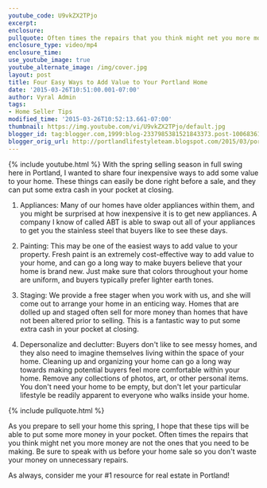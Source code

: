 ```yaml
---
youtube_code: U9vkZX2TPjo
excerpt:
enclosure:
pullquote: Often times the repairs that you think might net you more money are not the ones you need to be making.
enclosure_type: video/mp4
enclosure_time:
use_youtube_image: true
youtube_alternate_image: /img/cover.jpg
layout: post
title: Four Easy Ways to Add Value to Your Portland Home
date: '2015-03-26T10:51:00.001-07:00'
author: Vyral Admin
tags:
- Home Seller Tips
modified_time: '2015-03-26T10:52:13.661-07:00'
thumbnail: https://img.youtube.com/vi/U9vkZX2TPjo/default.jpg
blogger_id: tag:blogger.com,1999:blog-2337985381521843373.post-1006836175424020043
blogger_orig_url: http://portlandlifestyleteam.blogspot.com/2015/03/portland-real-estate-home-seller-tips.html
---
```

{% include youtube.html %}
With the spring selling season in full swing here in Portland, I wanted to share four inexpensive ways to add some value to your home. These things can easily be done right before a sale, and they can put some extra cash in your pocket at closing.

1. Appliances: Many of our homes have older appliances within them, and you might be surprised at how inexpensive it is to get new appliances. A company I know of called ABT is able to swap out all of your appliances to get you the stainless steel that buyers like to see these days.

2. Painting: This may be one of the easiest ways to add value to your property. Fresh paint is an extremely cost-effective way to add value to your home, and can go a long way to make buyers believe that your home is brand new. Just make sure that colors throughout your home are uniform, and buyers typically prefer lighter earth tones.

3. Staging: We provide a free stager when you work with us, and she will come out to arrange your home in an enticing way. Homes that are dolled up and staged often sell for more money than homes that have not been altered prior to selling. This is a fantastic way to put some extra cash in your pocket at closing.

4. Depersonalize and declutter: Buyers don't like to see messy homes, and they also need to imagine themselves living within the space of your home. Cleaning up and organizing your home can go a long way towards making potential buyers feel more comfortable within your home. Remove any collections of photos, art, or other personal items. You don't need your home to be empty, but don't let your particular lifestyle be readily apparent to everyone who walks inside your home.

{% include pullquote.html %}

As you prepare to sell your home this spring, I hope that these tips will be able to put some more money in your pocket. Often times the repairs that you think might net you more money are not the ones that you need to be making. Be sure to speak with us before your home sale so you don't waste your money on unnecessary repairs.

As always, consider me your #1 resource for real estate in Portland!
